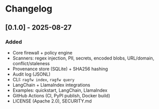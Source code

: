 # Changelog

## [0.1.0] - 2025-08-27
### Added
- Core firewall + policy engine
- Scanners: regex injection, PII, secrets, encoded blobs, URL/domain, conflict/staleness
- Provenance store (SQLite) + SHA256 hashing
- Audit log (JSONL)
- CLI: `ragfw index`, `ragfw query`
- LangChain + LlamaIndex integrations
- Examples: quickstart, LangChain, LlamaIndex
- GitHub Actions (CI, PyPI publish, Docker build)
- LICENSE (Apache 2.0), SECURITY.md
